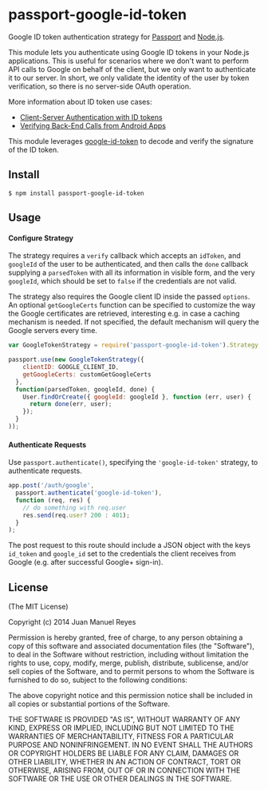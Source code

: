passport-google-id-token
========================

Google ID token authentication strategy for [Passport](http://passportjs.org/) and [Node.js](http://nodejs.org/).

This module lets you authenticate using Google ID tokens in your Node.js applications.
This is useful for scenarios where we don't want to perform API calls to Google on behalf of the client, but we only want to authenticate it to our server. In short, we only validate the identity of the user by token verification, so there is no server-side OAuth operation.

More information about ID token use cases:

- [Client-Server Authentication with ID tokens](http://www.riskcompletefailure.com/2013/11/client-server-authentication-with-id.html)
- [Verifying Back-End Calls from Android Apps](http://android-developers.blogspot.in/2013/01/verifying-back-end-calls-from-android.html)

This module leverages [google-id-token](https://github.com/gmelika/google-id-token) to decode and verify the signature of the ID token.

## Install

    $ npm install passport-google-id-token

## Usage

#### Configure Strategy

The strategy requires a `verify` callback which accepts an `idToken`,
and `googleId` of the user to be authenticated, and then calls the `done`
callback supplying a `parsedToken` with all its information in visible form,
and the very `googleId`, which should be set to `false` if the
credentials are not valid.

The strategy also requires the Google client ID inside the passed `options`. 
An optional `getGoogleCerts` function can be specified to customize the way the Google certificates are retrieved, interesting e.g. in case a caching mechanism is needed. If not specified, the default mechanism will query the Google servers every time.

```js
var GoogleTokenStrategy = require('passport-google-id-token').Strategy;

passport.use(new GoogleTokenStrategy({
    clientID: GOOGLE_CLIENT_ID,
    getGoogleCerts: customGetGoogleCerts
  },
  function(parsedToken, googleId, done) {
    User.findOrCreate({ googleId: googleId }, function (err, user) {
      return done(err, user);
    });
  }
));
```

#### Authenticate Requests

Use `passport.authenticate()`, specifying the `'google-id-token'` strategy, to authenticate requests.

```js
app.post('/auth/google',
  passport.authenticate('google-id-token'),
  function (req, res) {
    // do something with req.user
    res.send(req.user? 200 : 401);
  }
);
```

The post request to this route should include a JSON object with the keys `id_token` and `google_id` set to the credentials the client receives from Google (e.g. after successful Google+ sign-in).


## License

(The MIT License)

Copyright (c) 2014 Juan Manuel Reyes

Permission is hereby granted, free of charge, to any person obtaining a copy of
this software and associated documentation files (the "Software"), to deal in
the Software without restriction, including without limitation the rights to
use, copy, modify, merge, publish, distribute, sublicense, and/or sell copies of
the Software, and to permit persons to whom the Software is furnished to do so,
subject to the following conditions:

The above copyright notice and this permission notice shall be included in all
copies or substantial portions of the Software.

THE SOFTWARE IS PROVIDED "AS IS", WITHOUT WARRANTY OF ANY KIND, EXPRESS OR
IMPLIED, INCLUDING BUT NOT LIMITED TO THE WARRANTIES OF MERCHANTABILITY, FITNESS
FOR A PARTICULAR PURPOSE AND NONINFRINGEMENT. IN NO EVENT SHALL THE AUTHORS OR
COPYRIGHT HOLDERS BE LIABLE FOR ANY CLAIM, DAMAGES OR OTHER LIABILITY, WHETHER
IN AN ACTION OF CONTRACT, TORT OR OTHERWISE, ARISING FROM, OUT OF OR IN
CONNECTION WITH THE SOFTWARE OR THE USE OR OTHER DEALINGS IN THE SOFTWARE.
